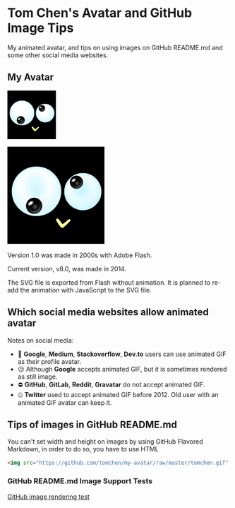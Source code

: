 # Tom Chen's Avatar and GitHub Image Tips

My animated avatar, and tips on using images on GitHub README.md and some other social media websites.

## My Avatar

<img src="https://github.com/tomchen/my-avatar/raw/master/tomchen.gif" alt="Tom Chen's animated GIF avatar" title="Tom Chen's animated GIF avatar" height="110px" width="110px">

![Tom Chen's non-animated SVG avatar](https://github.com/tomchen/my-avatar/raw/master/tomchen.svg "Tom Chen's non-animated SVG avatar")

Version 1.0 was made in 2000s with Adobe Flash.

Current version, v8.0, was made in 2014.

The SVG file is exported from Flash without animation. It is planned to re-add the animation with JavaScript to the SVG file.

## Which social media websites allow animated avatar

Notes on social media:

* :muscle: **Google**, **Medium**, **Stackoverflow**, **Dev.to** users can use animated GIF as their profile avatar.
* :neutral_face: Although **Google** accepts animated GIF, but it is sometimes rendered as still image.
* :no_entry: **GitHub**, **GitLab**, **Reddit**, **Gravatar** do not accept animated GIF.
* :zipper_mouth_face: **Twitter** used to accept animated GIF before 2012. Old user with an animated GIF avatar can keep it.

## Tips of images in GitHub README.md

You can't set width and height on images by using GitHub Flavored Markdown, in order to do so, you have to use HTML

```html
<img src="https://github.com/tomchen/my-avatar/raw/master/tomchen.gif" alt="Tom Chen's animated GIF avatar" title="Tom Chen's animated GIF avatar" height="110px" width="110px">
```

### GitHub README.md Image Support Tests

[GitHub image rendering test](github_rendering_test)
